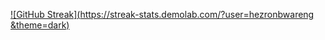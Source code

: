 [![GitHub Streak](https://streak-stats.demolab.com/?user=hezronbwareng &theme=dark)](https://git.io/streak-stats)
